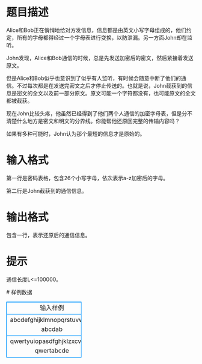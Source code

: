 # 

 
 # 题目描述 
<p>Alice和Bob正在悄悄地给对方发信息，信息都是由英文小写字母组成的，他们约定，所有的字母都得经过一个字母表进行变换，以防泄漏。另一方面John却在监听。</p>

<p>John发现，Alice和Bob通信的时候，总是先发送加密后的密文，然后紧接着发送原文。</p>

<p>但是Alice和Bob似乎也意识到了似乎有人监听，有时候会随意中断了他们的通信。不过每次都是在发送完密文之后才停止传送的。也就是说，John截获到的信息是密文的全文以及前一部分原文。原文可能一个字符都没有，也可能原文的全文都被截获。</p>

<p>现在John比较头疼，他虽然已经得到了他们两个人通信的加密字母表，但是分不清楚什么地方是密文和明文的分界线。你能帮他还原回完整的传输内容吗？</p>

<p>如果有多种可能时，John认为那个最短的信息才是原始的。</p> 

 
 # 输入格式 
<p>第一行是密码表格，包含26个小写字母，依次表示a-z加密后的字母。</p>

<p>第二行是John截获到的通信信息。</p> 

 
 # 输出格式 
<p>包含一行，表示还原后的通信信息。</p> 

 
 # 提示 
<p>通信长度L&lt;=100000。</p> 
# 样例数据
<style>
        table,table tr th, table tr td { border:1px solid #0094ff; }
        table { width: 200px; min-height: 25px; line-height: 25px; text-align: center; border-collapse: collapse;}   
    </style>
<table>
	<tr>
		<td>输入样例</td>
		<td>输出样例</td>
	</tr>
<tr><td>abcdefghijklmnopqrstuvwxyz
abcdab</td><td>abcdabcd</td></tr><tr><td>qwertyuiopasdfghjklzxcvbnm
qwertabcde</td><td>qwertabcde</td></tr></table>
